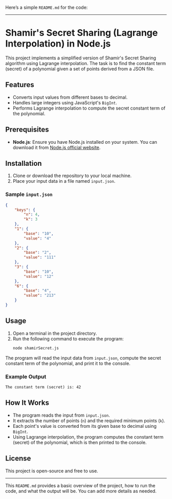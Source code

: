 Here’s a simple `README.md` for the code:

---

# Shamir's Secret Sharing (Lagrange Interpolation) in Node.js

This project implements a simplified version of Shamir's Secret Sharing algorithm using Lagrange interpolation. The task is to find the constant term (secret) of a polynomial given a set of points derived from a JSON file. 

## Features
- Converts input values from different bases to decimal.
- Handles large integers using JavaScript's `BigInt`.
- Performs Lagrange interpolation to compute the secret constant term of the polynomial.

## Prerequisites
- **Node.js**: Ensure you have Node.js installed on your system. You can download it from [Node.js official website](https://nodejs.org/).

## Installation
1. Clone or download the repository to your local machine.
2. Place your input data in a file named `input.json`.

### Sample `input.json`
```json
{
    "keys": {
        "n": 4,
        "k": 3
    },
    "1": {
        "base": "10",
        "value": "4"
    },
    "2": {
        "base": "2",
        "value": "111"
    },
    "3": {
        "base": "10",
        "value": "12"
    },
    "6": {
        "base": "4",
        "value": "213"
    }
}
```

## Usage
1. Open a terminal in the project directory.
2. Run the following command to execute the program:
   ```bash
   node shamirSecret.js
   ```

The program will read the input data from `input.json`, compute the secret constant term of the polynomial, and print it to the console.

### Example Output
```
The constant term (secret) is: 42
```

## How It Works
- The program reads the input from `input.json`.
- It extracts the number of points (`n`) and the required minimum points (`k`).
- Each point's value is converted from its given base to decimal using `BigInt`.
- Using Lagrange interpolation, the program computes the constant term (secret) of the polynomial, which is then printed to the console.

## License
This project is open-source and free to use.

---

This `README.md` provides a basic overview of the project, how to run the code, and what the output will be. You can add more details as needed.